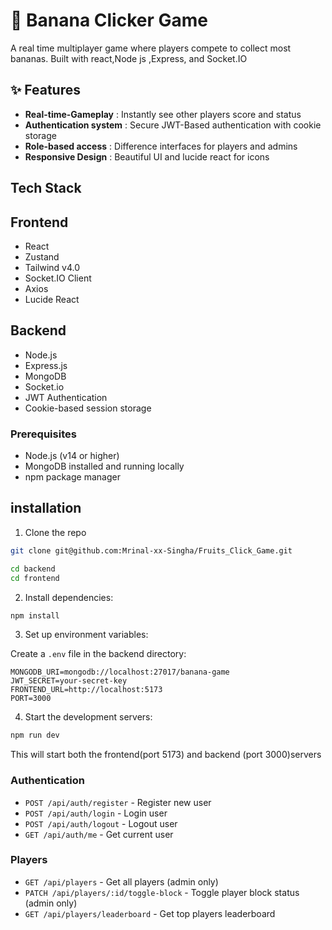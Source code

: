 # 🍌 Banana Clicker Game

A real time multiplayer game where players compete to collect most bananas. Built with react,Node js ,Express, and Socket.IO

##  ✨ Features

- **Real-time-Gameplay** : Instantly see other players score and status
- **Authentication system** : Secure JWT-Based authentication with cookie storage
- **Role-based access** : Difference interfaces for players and admins
- **Responsive Design** : Beautiful UI and lucide react for icons


## Tech Stack

## Frontend 
- React
- Zustand
- Tailwind v4.0
- Socket.IO Client
- Axios 
- Lucide React 

## Backend
- Node.js
- Express.js
- MongoDB
- Socket.io
- JWT Authentication
- Cookie-based session storage

### Prerequisites
- Node.js (v14 or higher)
- MongoDB installed and running locally
- npm package manager


## installation

1. Clone the repo
```bash
git clone git@github.com:Mrinal-xx-Singha/Fruits_Click_Game.git

cd backend
cd frontend
```
2. Install dependencies:
```bash
npm install
```

3. Set up environment variables:

Create a `.env` file in the backend directory:
```env
MONGODB_URI=mongodb://localhost:27017/banana-game
JWT_SECRET=your-secret-key
FRONTEND_URL=http://localhost:5173
PORT=3000
```
4. Start the development servers:
```bash
npm run dev
```

This will start both the frontend(port 5173) and backend (port 3000)servers


### Authentication
- `POST /api/auth/register` - Register new user
- `POST /api/auth/login` - Login user
- `POST /api/auth/logout` - Logout user
- `GET /api/auth/me` - Get current user

### Players
- `GET /api/players` - Get all players (admin only)
- `PATCH /api/players/:id/toggle-block` - Toggle player block status (admin only)
- `GET /api/players/leaderboard` - Get top players leaderboard